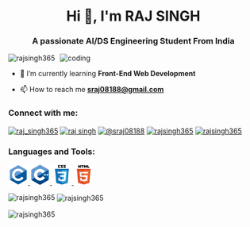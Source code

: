<h1 align="center">Hi 👋, I'm RAJ SINGH</h1>
<h3 align="center">A passionate AI/DS Engineering Student From India</h3>

<img align="right" alt="coding" width="400" src="https://user-images.githubusercontent.com/55389276/140866485-8fb1c876-9a8f-4d6a-98dc-08c4981eaf70.gif">

<p align="left"> <img src="https://komarev.com/ghpvc/?username=rajsingh365&label=Profile%20views&color=0e75b6&style=flat" alt="rajsingh365" /> </p>

- 🌱 I’m currently learning **Front-End Web Development**

- 📫 How to reach me **sraj08188@gmail.com**

<h3 align="left">Connect with me:</h3>
<p align="left">
<a href="https://instagram.com/raj_singh365" target="blank"><img align="center" src="https://raw.githubusercontent.com/rahuldkjain/github-profile-readme-generator/master/src/images/icons/Social/instagram.svg" alt="raj_singh365" height="30" width="40" /></a>
<a href="https://www.youtube.com/c/raj singh" target="blank"><img align="center" src="https://raw.githubusercontent.com/rahuldkjain/github-profile-readme-generator/master/src/images/icons/Social/youtube.svg" alt="raj singh" height="30" width="40" /></a>
<a href="https://www.hackerrank.com/@sraj08188" target="blank"><img align="center" src="https://raw.githubusercontent.com/rahuldkjain/github-profile-readme-generator/master/src/images/icons/Social/hackerrank.svg" alt="@sraj08188" height="30" width="40" /></a>
<a href="https://www.leetcode.com/rajsingh365" target="blank"><img align="center" src="https://raw.githubusercontent.com/rahuldkjain/github-profile-readme-generator/master/src/images/icons/Social/leet-code.svg" alt="rajsingh365" height="30" width="40" /></a>
<a href="https://www.hackerearth.com/rajsingh365" target="blank"><img align="center" src="https://raw.githubusercontent.com/rahuldkjain/github-profile-readme-generator/master/src/images/icons/Social/hackerearth.svg" alt="rajsingh365" height="30" width="40" /></a>
</p>

<h3 align="left">Languages and Tools:</h3>
<p align="left"> <a href="https://www.cprogramming.com/" target="_blank" rel="noreferrer"> <img src="https://raw.githubusercontent.com/devicons/devicon/master/icons/c/c-original.svg" alt="c" width="40" height="40"/> </a> <a href="https://www.w3schools.com/cpp/" target="_blank" rel="noreferrer"> <img src="https://raw.githubusercontent.com/devicons/devicon/master/icons/cplusplus/cplusplus-original.svg" alt="cplusplus" width="40" height="40"/> </a> <a href="https://www.w3schools.com/css/" target="_blank" rel="noreferrer"> <img src="https://raw.githubusercontent.com/devicons/devicon/master/icons/css3/css3-original-wordmark.svg" alt="css3" width="40" height="40"/> </a> <a href="https://www.w3.org/html/" target="_blank" rel="noreferrer"> <img src="https://raw.githubusercontent.com/devicons/devicon/master/icons/html5/html5-original-wordmark.svg" alt="html5" width="40" height="40"/> </a> </p>

<p><img align="left" src="https://github-readme-stats.vercel.app/api/top-langs?username=rajsingh365&show_icons=true&locale=en&layout=compact" alt="rajsingh365" /></p>

<p>&nbsp;<img align="center" src="https://github-readme-stats.vercel.app/api?username=rajsingh365&show_icons=true&locale=en" alt="rajsingh365" /></p>

<p><img align="center" src="https://github-readme-streak-stats.herokuapp.com/?user=rajsingh365&" alt="rajsingh365" /></p>
